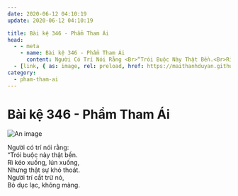 ```yaml
---
date: 2020-06-12 04:10:19
update: 2020-06-12 04:10:19

title: Bài kệ 346 - Phẩm Tham Ái
head:
  - - meta
    - name: Bài kệ 346 - Phẩm Tham Ái
      content: Người Có Trí Nói Rằng <Br>“Trói Buộc Này Thật Bền.<Br>Rì Kéo Xuống, Lún Xuống,<Br>Nhưng Thật Sự Khó Thoát.<Br>Người Trí Cắt Trừ Nó,<Br>Bỏ Dục Lạc, Không Màng.<Br>
  - [link, { as: image, rel: preload, href: https://maithanhduyan.github.io/kinh-phap-cu/img/pham-tham-ai/pham-tham-ai-346.jpg }]
category:
  - pham-tham-ai
---
```


# Bài kệ 346 - Phẩm Tham Ái

![An image](/img/pham-tham-ai/pham-tham-ai-346.jpg)

Người có trí nói rằng:<br>“Trói buộc này thật bền.<br>Rì kéo xuống, lún xuống,<br>Nhưng thật sự khó thoát.<br>Người trí cắt trừ nó,<br>Bỏ dục lạc, không màng.<br>
